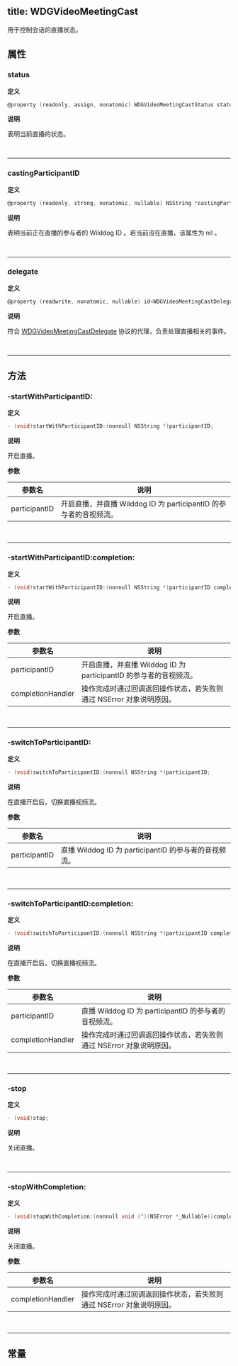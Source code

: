 title: WDGVideoMeetingCast
---

用于控制会话的直播状态。

## 属性

### status

**定义**

```objectivec
@property (readonly, assign, nonatomic) WDGVideoMeetingCastStatus status;
```

**说明**

表明当前直播的状态。

</br>

---

### castingParticipantID

**定义**

```objectivec
@property (readonly, strong, nonatomic, nullable) NSString *castingParticipantID;
```

**说明**

表明当前正在直播的参与者的 Wilddog ID 。若当前没在直播，该属性为 nil 。

</br>

---

### delegate

**定义**

```objectivec
@property (readwrite, nonatomic, nullable) id<WDGVideoMeetingCastDelegate>delegate;
```

**说明**

符合 [WDGVideoMeetingCastDelegate](../Protocols/WDGVideoMeetingCastDelegate.html) 协议的代理，负责处理直播相关的事件。

</br>

---

## 方法

### -startWithParticipantID:

**定义**

```objectivec
- (void)startWithParticipantID:(nonnull NSString *)participantID;
```

**说明**

开启直播。

**参数**

 参数名 | 说明 
---|---
participantID|开启直播，并直播 Wilddog ID 为 participantID 的参与者的音视频流。

</br>

---

### -startWithParticipantID:completion:

**定义**

```objectivec
- (void)startWithParticipantID:(nonnull NSString *)participantID completion:(nonnull void (^)(NSError *_Nullable))completionHandler;
```

**说明**

开启直播。

**参数**

 参数名 | 说明 
---|---
participantID|开启直播，并直播 Wilddog ID 为 participantID 的参与者的音视频流。
completionHandler|操作完成时通过回调返回操作状态，若失败则通过 NSError 对象说明原因。

</br>

---

### -switchToParticipantID:

**定义**

```objectivec
- (void)switchToParticipantID:(nonnull NSString *)participantID;
```

**说明**

在直播开启后，切换直播视频流。

**参数**

 参数名 | 说明 
---|---
participantID|直播 Wilddog ID 为 participantID 的参与者的音视频流。

</br>

---

### -switchToParticipantID:completion:

**定义**

```objectivec
- (void)switchToParticipantID:(nonnull NSString *)participantID completion:(nonnull void (^)(NSError *_Nullable))completionHandler;
```

**说明**

在直播开启后，切换直播视频流。

**参数**

 参数名 | 说明 
---|---
participantID|直播 Wilddog ID 为 participantID 的参与者的音视频流。
completionHandler|操作完成时通过回调返回操作状态，若失败则通过 NSError 对象说明原因。

</br>

---

### -stop

**定义**

```objectivec
- (void)stop;
```

**说明**

关闭直播。

</br>

---

### -stopWithCompletion:

**定义**

```objectivec
- (void)stopWithCompletion:(nonnull void (^)(NSError *_Nullable))completionHandler;
```

**说明**

关闭直播。

**参数**

 参数名 | 说明 
---|---
completionHandler|操作完成时通过回调返回操作状态，若失败则通过 NSError 对象说明原因。

</br>

---

## 常量
